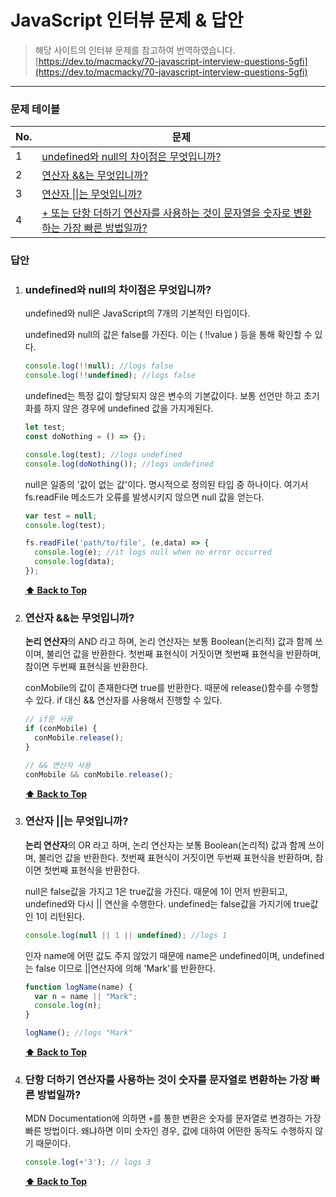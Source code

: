 # JavaScript 인터뷰 문제 & 답안

> 해당 사이트의 인터뷰 문제를 참고하여 번역하였습니다.<br/>
> [https://dev.to/macmacky/70-javascript-interview-questions-5gfi](https://dev.to/macmacky/70-javascript-interview-questions-5gfi) 

---

### 문제 테이블

| No. | 문제 |
| --- | --------- |
|1    | [undefined와 null의 차이점은 무엇입니까?](#undefined와-null의-차이점은-무엇입니까) |
|2    | [연산자 &&는 무엇입니까?](#연산자-&&는-무엇입니까) |
|3    | [연산자 \|\|는 무엇입니까?](#연산자-\|\|는-무엇입니까) |
|4    | [+ 또는 단항 더하기 연산자를 사용하는 것이 문자열을 숫자로 변환하는 가장 빠른 방법일까?](#+-또는-단항-더하기-연산자를-사용하는-것이-문자열을-숫자로-변환하는-가장-빠른-방법일까) |

### 답안

1. ### undefined와 null의 차이점은 무엇입니까?

    undefined와 null은 JavaScript의 7개의 기본적인 타입이다.
    
    undefined와 null의 값은 false를 가진다. 이는 ( !!value ) 등을 통해 확인할 수 있다.
    ``` javascript
    console.log(!!null); //logs false
    console.log(!!undefined); //logs false
    ```

    undefined는 특정 값이 할당되지 않은 변수의 기본값이다.
    보통 선언만 하고 초기화를 하지 않은 경우에 undefined 값을 가지게된다.
    ``` javascript
    let test;
    const doNothing = () => {};

    console.log(test); //logs undefined
    console.log(doNothing()); //logs undefined
    ```
    
    null은 일종의 '값이 없는 값'이다. 명시적으로 정의된 타입 중 하나이다.
    여기서 fs.readFile 메소드가 오류를 발생시키지 않으면 null 값을 얻는다.
    ``` javascript
    var test = null;
    console.log(test);

    fs.readFile('path/to/file', (e,data) => {
      console.log(e); //it logs null when no error occurred
      console.log(data);
    });
    ```


    **[⬆ Back to Top](#문제-테이블)**
    
2. ### 연산자 &&는 무엇입니까?

    **논리 연산자**의 AND 라고 하며, 논리 연산자는 보통 Boolean(논리적) 값과 함께 쓰이며, 불리언 값을 반환한다.
    첫번째 표현식이 거짓이면 첫번째 표현식을 반환하며, 참이면 두번째 표현식을 반환한다.

    conMobile의 값이 존재한다면 true를 반환한다. 때문에 release()함수를 수행할 수 있다. if 대신 && 연산자를 사용해서 진행할 수 있다.
    ``` javascript
    // if문 사용
    if (conMobile) {
      conMobile.release();
    }

    // && 연산자 사용
    conMobile && conMobile.release();
    ```

    **[⬆ Back to Top](#문제-테이블)**

3. ### 연산자 ||는 무엇입니까?

    **논리 연산자**의 OR 라고 하며, 논리 연산자는 보통 Boolean(논리적) 값과 함께 쓰이며, 불리언 값을 반환한다.
    첫번째 표현식이 거짓이면 두번째 표현식을 반환하며, 참이면 첫번째 표현식을 반환한다.
    
    null은 false값을 가지고 1은 true값을 가진다. 때문에 1이 먼저 반환되고, undefined와 다시 || 연산을 수행한다. undefined는 false값을 가지기에 true값인 1이 리턴된다.
    ``` javascript
    console.log(null || 1 || undefined); //logs 1
    ```

    인자 name에 어떤 값도 주지 않았기 때문에 name은 undefined이며, undefined는 false 이므로 ||연산자에 의해 'Mark'를 반환한다.
    ``` javascript
    function logName(name) {
      var n = name || "Mark";
      console.log(n);
    }

    logName(); //logs "Mark"
    ```

    **[⬆ Back to Top](#문제-테이블)**
    

4. ### 단항 더하기 연산자를 사용하는 것이 숫자를 문자열로 변환하는 가장 빠른 방법일까?

    MDN Documentation에 의하면 `+`를 통한 변환은 숫자를 문자열로 변경하는 가장 빠른 방법이다. 왜냐하면 이미 숫자인 경우, 값에 대하여 어떤한 동작도 수행하지 않기 때문이다.

    ```javascript
    console.log(+'3'); // logs 3
    ```

    **[⬆ Back to Top](#문제-테이블)**